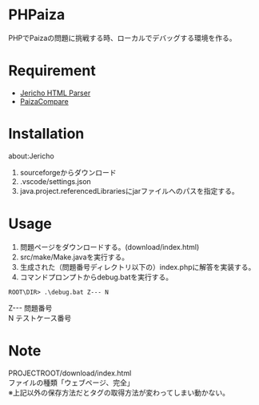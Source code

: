 
# PHPaiza

PHPでPaizaの問題に挑戦する時、ローカルでデバッグする環境を作る。  

# Requirement

* [Jericho HTML Parser](http://jericho.htmlparser.net/docs/index.html)  
* [PaizaCompare](https://github.com/mgmg-zbtn/PaizaCompare/tree/master)

# Installation

about:Jericho  

1. sourceforgeからダウンロード
1. .vscode/settings.json
1. java.project.referencedLibrariesにjarファイルへのパスを指定する。

# Usage

1. 問題ページをダウンロードする。(download/index.html)
1. src/make/Make.javaを実行する。
1. 生成された（問題番号ディレクトリ以下の）index.phpに解答を実装する。
1. コマンドプロンプトからdebug.batを実行する。

```text
ROOT\DIR> .\debug.bat Z--- N
```

Z--- 問題番号  
N テストケース番号  

# Note

PROJECTROOT/download/index.html  
ファイルの種類「ウェブページ、完全」  
※上記以外の保存方法だとタグの取得方法が変わってしまい動かない。  
